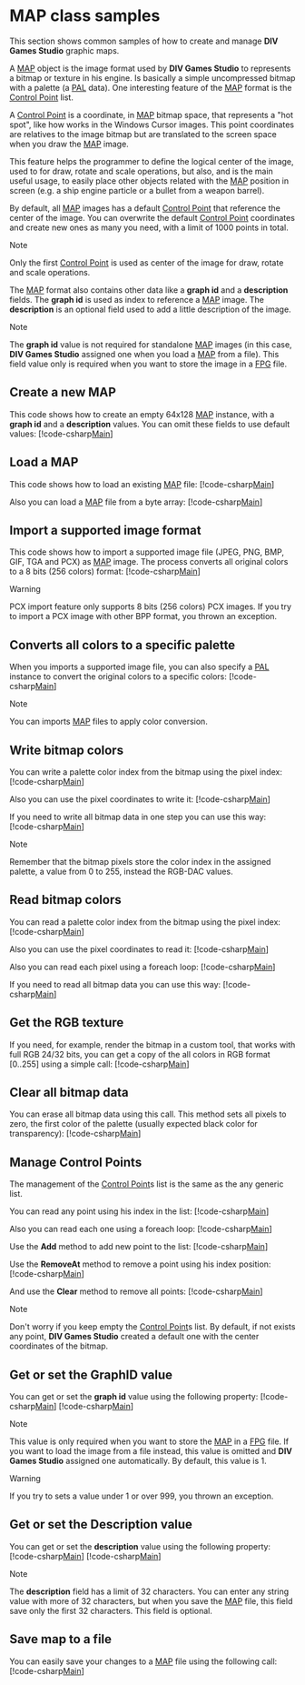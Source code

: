 ﻿# MAP class samples
This section shows common samples of how to create and manage **DIV Games Studio** graphic maps.

A [MAP](xref:DIV2.Format.Exporter.MAP) object is the image format used by **DIV Games Studio** to represents a 
bitmap or texture in his engine. Is basically a simple uncompressed bitmap with a palette (a 
[PAL](xref:DIV2.Format.Exporter.PAL) data). One interesting feature of the [MAP](xref:DIV2.Format.Exporter.MAP) 
format is the [Control Point](xref:DIV2.Format.Exporter.ControlPoint) list.

A [Control Point](xref:DIV2.Format.Exporter.ControlPoint) is a coordinate, in [MAP](xref:DIV2.Format.Exporter.MAP)
bitmap space, that represents a "hot spot", like how works in the Windows Cursor images. This point coordinates are
relatives to the image bitmap but are translated to the screen space when you draw the 
[MAP](xref:DIV2.Format.Exporter.MAP) image.

This feature helps the programmer to define the logical center of the image, used to for draw, rotate and scale 
operations, but also, and is the main useful usage, to easily place other objects related with the 
[MAP](xref:DIV2.Format.Exporter.MAP) position in screen (e.g. a ship engine particle or a bullet from a weapon barrel).

By default, all [MAP](xref:DIV2.Format.Exporter.MAP) images has a default 
[Control Point](xref:DIV2.Format.Exporter.ControlPoint) that reference the center of the image. You can overwrite
the default [Control Point](xref:DIV2.Format.Exporter.ControlPoint) coordinates and create new ones as many you need, 
with a limit of 1000 points in total.

> [!NOTE]
> Only the first [Control Point](xref:DIV2.Format.Exporter.ControlPoint) is used as center of the image for draw, 
> rotate and scale operations.

The [MAP](xref:DIV2.Format.Exporter.MAP) format also contains other data like a **graph id** and a 
**description** fields. The **graph id** is used as index to reference a [MAP](xref:DIV2.Format.Exporter.MAP) 
image. The **description** is an optional field used to add a little description of the image.

> [!NOTE]
> The **graph id** value is not required for standalone [MAP](xref:DIV2.Format.Exporter.MAP) images (in this case, 
> **DIV Games Studio** assigned one when you load a [MAP](xref:DIV2.Format.Exporter.MAP) from a file).
> This field value only is required when you want to store the image in a [FPG](xref:DIV2.Format.Exporter.FPG) file.

## Create a new MAP
This code shows how to create an empty 64x128 [MAP](xref:DIV2.Format.Exporter.MAP) instance, with a **graph id** 
and a **description** values. You can omit these fields to use default values:
[!code-csharp[Main](samples.cs?range=4-5)]

## Load a MAP
This code shows how to load an existing [MAP](xref:DIV2.Format.Exporter.MAP) file:
[!code-csharp[Main](samples.cs?range=8)]

Also you can load a [MAP](xref:DIV2.Format.Exporter.MAP) file from a byte array:
[!code-csharp[Main](samples.cs?range=11-12)]

## Import a supported image format
This code shows how to import a supported image file (JPEG, PNG, BMP, GIF, TGA and PCX) as 
[MAP](xref:DIV2.Format.Exporter.MAP) image. The process converts all original colors to a 8 bits (256 colors) format:
[!code-csharp[Main](samples.cs?range=15)]

> [!WARNING]
> PCX import feature only supports 8 bits (256 colors) PCX images. If you try to import a PCX image with other BPP 
> format, you thrown an exception.

## Converts all colors to a specific palette
When you imports a supported image file, you can also specify a [PAL](xref:DIV2.Format.Exporter.PAL) instance to
convert the original colors to a specific colors:
[!code-csharp[Main](samples.cs?range=18-19)]

> [!NOTE]
> You can imports [MAP](xref:DIV2.Format.Exporter.MAP) files to apply color conversion.

## Write bitmap colors
You can write a palette color index from the bitmap using the pixel index:
[!code-csharp[Main](samples.cs?range=22)]

Also you can use the pixel coordinates to write it:
[!code-csharp[Main](samples.cs?range=25)]

If you need to write all bitmap data in one step you can use this way:
[!code-csharp[Main](samples.cs?range=28-31)]

> [!NOTE]
> Remember that the bitmap pixels store the color index in the assigned palette, a value from 0 to 255, instead 
> the RGB-DAC values.

## Read bitmap colors
You can read a palette color index from the bitmap using the pixel index:
[!code-csharp[Main](samples.cs?range=34)]

Also you can use the pixel coordinates to read it:
[!code-csharp[Main](samples.cs?range=37)]

Also you can read each pixel using a foreach loop:
[!code-csharp[Main](samples.cs?range=40-43)]

If you need to read all bitmap data you can use this way:
[!code-csharp[Main](samples.cs?range=46)]

## Get the RGB texture
If you need, for example, render the bitmap in a custom tool, that works with full RGB 24/32 bits, you can get a 
copy of the all colors in RGB format [0..255] using a simple call:
[!code-csharp[Main](samples.cs?range=49)]

## Clear all bitmap data
You can erase all bitmap data using this call. This method sets all pixels to zero, the first color of the palette
(usually expected black color for transparency):
[!code-csharp[Main](samples.cs?range=52)]

## Manage Control Points
The management of the [Control Point](xref:DIV2.Format.Exporter.ControlPoint)s list is the same as the any generic
list.

You can read any point using his index in the list:
[!code-csharp[Main](samples.cs?range=55)]

Also you can read each one using a foreach loop:
[!code-csharp[Main](samples.cs?range=58-61)]

Use the **Add** method to add new point to the list:
[!code-csharp[Main](samples.cs?range=64)]

Use the **RemoveAt** method to remove a point using his index position:
[!code-csharp[Main](samples.cs?range=67)]

And use the **Clear** method to remove all points:
[!code-csharp[Main](samples.cs?range=70)]

> [!NOTE]
> Don't worry if you keep empty the [Control Point](xref:DIV2.Format.Exporter.ControlPoint)s list. By default,
> if not exists any point, **DIV Games Studio** created a default one with the center coordinates of the bitmap.

## Get or set the GraphID value
You can get or set the **graph id** value using the following property:
[!code-csharp[Main](samples.cs?range=73)]
[!code-csharp[Main](samples.cs?range=76)]

> [!NOTE]
> This value is only required when you want to store the [MAP](xref:DIV2.Format.Exporter.MAP) in a 
> [FPG](xref:DIV2.Format.Exporter.FPG) file. If you want to load the image from a file instead, this value is
> omitted and **DIV Games Studio** assigned one automatically. By default, this value is 1.

> [!WARNING]
> If you try to sets a value under 1 or over 999, you thrown an exception.

## Get or set the Description value
You can get or set the **description** value using the following property:
[!code-csharp[Main](samples.cs?range=79)]
[!code-csharp[Main](samples.cs?range=82)]

> [!NOTE]
> The **description** field has a limit of 32 characters. You can enter any string value with more of 32 characters, 
> but when you save the [MAP](xref:DIV2.Format.Exporter.MAP) file, this field save only the first 32 characters.
> This field is optional.

## Save map to a file
You can easily save your changes to a [MAP](xref:DIV2.Format.Exporter.MAP) file using the following call:
[!code-csharp[Main](samples.cs?range=85)]
